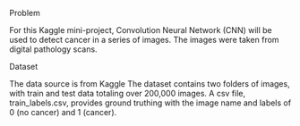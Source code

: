 Problem

For this Kaggle mini-project, Convolution Neural Network (CNN) will be used to detect cancer in a series of images. The images were taken from digital pathology scans.

Dataset

The data source is from Kaggle The dataset contains two folders of images, with train and test data totaling over 200,000 images. A csv file, train_labels.csv, provides ground truthing with the image name and labels of 0 (no cancer) and 1 (cancer).
